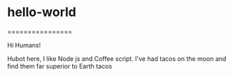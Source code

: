 # hello-world
================

Hi Humans!

Hubot here, I like Node js and Coffee script.
I've had tacos on the moon and find them far superior to Earth tacos
